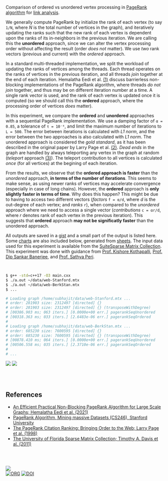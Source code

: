 Comparison of ordered vs unordered vertex processing in [PageRank algorithm] for
[link analysis].

We generally compute PageRank by initialize the rank of each vertex (to say
`1/N`, where *N* is the total number of vertices in the graph), and iteratively
updating the ranks such that the new rank of each vertex is dependent upon the
ranks of its in-neighbors in the previous iteration. We are calling this the
**unordered** approach, since we can alter the vertex processing order without
affecting the result (order *does not* matter). We use *two* rank vectors
(previous and current) with the *ordered* approach.

In a standard multi-threaded implementation, we split the workload of updating
the ranks of vertices among the threads. Each thread operates on the ranks of
vertices in the previous iteration, and all threads *join* together at the end
of each iteration. Hemalatha Eedi et al. [(1)] discuss barrierless non-blocking
implementations of the PageRank algorithm, where threads *do not join*
together, and thus may be on different iteration number at a time. A single rank
vector is used, and the rank of each vertex is updated once it is computed (so
we should call this the **ordered** approach, where the processing order of
vertices *does* matter).

In this experiment, we compare the **ordered** and **unordered** approaches with
a sequential PageRank implementation. We use a damping factor of `α = 0.85`, a
tolerance of `τ = 10⁻⁶`, and limit the maximum number of iterations to `L = 500`.
The error between iterations is calculated with *L1 norm*, and the error
between the two approaches is also calculated with *L1 norm*. The unordered
approach is considered the *gold standard*, as it has been described in the
original paper by Larry Page et al. [(2)]. *Dead ends* in the graph are handled
by always teleporting any vertex in the graph at random (*teleport* approach
[(3)]). The teleport contribution to all vertices is calculated *once* (for all
vertices) at the begining of each iteration.

From the results, we observe that the **ordered approach is faster** than the
*unordered* approach, **in terms of the number of iterations**. This seems to
make sense, as using newer ranks of vertices may accelerate convergence
(especially in case of long chains). However, the **ordered** approach is **only**
**slightly faster in terms of time**. Why does this happen? This might be due to
having to access two different vectors (*factors* `f = α/d`, where *d* is the
out-degree of each vertex; and *ranks* `r`), when compared to the *unordered*
approach where we need to access a single vector (*contributions* `c = αr/d`,
where *r* denotes rank of each vertex in the previous iteration). This suggests
that **ordered** approach **may not be significatly faster** than the unordered
approach.

All outputs are saved in a [gist] and a small part of the output is listed here.
Some [charts] are also included below, generated from [sheets]. The input data
used for this experiment is available from the [SuiteSparse Matrix Collection].
This experiment was done with guidance from [Prof. Kishore Kothapalli],
[Prof. Dip Sankar Banerjee], and [Prof. Sathya Peri].

<br>

```bash
$ g++ -std=c++17 -O3 main.cxx
$ ./a.out ~/data/web-Stanford.mtx
$ ./a.out ~/data/web-BerkStan.mtx
$ ...

# Loading graph /home/subhajit/data/web-Stanford.mtx ...
# order: 281903 size: 2312497 [directed] {}
# order: 281903 size: 2312497 [directed] {} (transposeWithDegree)
# [00386.903 ms; 063 iters.] [0.0000e+00 err.] pagerankSeqUnordered
# [00318.363 ms; 033 iters.] [2.6483e-06 err.] pagerankSeqOrdered
#
# Loading graph /home/subhajit/data/web-BerkStan.mtx ...
# order: 685230 size: 7600595 [directed] {}
# order: 685230 size: 7600595 [directed] {} (transposeWithDegree)
# [00878.410 ms; 064 iters.] [0.0000e+00 err.] pagerankSeqUnordered
# [00506.558 ms; 035 iters.] [2.3710e-06 err.] pagerankSeqOrdered
#
# ...
```

[![](https://i.imgur.com/2lN0NdN.png)][sheetp]
[![](https://i.imgur.com/2EpBpif.png)][sheetp]

<br>
<br>


## References

- [An Efficient Practical Non-Blocking PageRank Algorithm for Large Scale Graphs; Hemalatha Eedi et al. (2021)](https://ieeexplore.ieee.org/document/9407114)
- [PageRank Algorithm, Mining massive Datasets (CS246), Stanford University](https://www.youtube.com/watch?v=ke9g8hB0MEo)
- [The PageRank Citation Ranking: Bringing Order to the Web; Larry Page et al. (1998)](https://citeseerx.ist.psu.edu/viewdoc/summary?doi=10.1.1.38.5427)
- [The University of Florida Sparse Matrix Collection; Timothy A. Davis et al. (2011)](https://doi.org/10.1145/2049662.2049663)

<br>
<br>


[![](https://i.imgur.com/oTdO0LJ.jpg)](https://www.youtube.com/watch?v=2zQb_OitsaY)<br>
[![ORG](https://img.shields.io/badge/org-puzzlef-green?logo=Org)](https://puzzlef.github.io)
[![DOI](https://zenodo.org/badge/528045749.svg)](https://zenodo.org/badge/latestdoi/528045749)


[(1)]: https://ieeexplore.ieee.org/document/9407114
[(2)]: https://citeseerx.ist.psu.edu/viewdoc/summary?doi=10.1.1.38.5427
[(3)]: https://gist.github.com/wolfram77/94c38b9cfbf0c855e5f42fa24a8602fc
[Prof. Dip Sankar Banerjee]: https://sites.google.com/site/dipsankarban/
[Prof. Kishore Kothapalli]: https://faculty.iiit.ac.in/~kkishore/
[Prof. Sathya Peri]: https://people.iith.ac.in/sathya_p/
[PageRank algorithm]: https://en.wikipedia.org/wiki/PageRank
[link analysis]: https://en.wikipedia.org/wiki/Network_theory#Link_analysis
[SuiteSparse Matrix Collection]: https://sparse.tamu.edu
[gist]: https://gist.github.com/wolfram77/e830a5422a8f3ef404af1e91c47b3fc5
[charts]: https://imgur.com/a/Smdzg5m
[sheets]: https://docs.google.com/spreadsheets/d/1HbHH3Vu_nPNTGdK3mGo0MVrde7hqdQFgDcsyodjOHhw/edit?usp=sharing
[sheetp]: https://docs.google.com/spreadsheets/d/e/2PACX-1vRNcm2xZ7wKrGhWoMd_XSuCSAk9S-mmfzlgApbz-AbLWkeEXWWfW7883WGUF4C3WuI7Yvk9DCL17pbV/pubhtml
